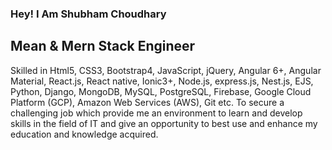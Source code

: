 ### Hey! I Am Shubham Choudhary

## Mean & Mern Stack Engineer

Skilled in Html5, CSS3, Bootstrap4, JavaScript, jQuery, Angular 6+, Angular Material, React.js, React native, Ionic3+, Node.js, express.js, Nest.js, EJS, Python, Django, MongoDB, MySQL, PostgreSQL, Firebase, Google Cloud Platform (GCP), Amazon Web Services (AWS), Git etc. To secure a challenging job which provide me an environment to learn and develop skills in the field of IT and give an opportunity to best use and enhance my education and knowledge acquired.
